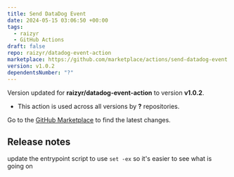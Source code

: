 ```yaml
---
title: Send DataDog Event
date: 2024-05-15 03:06:50 +00:00
tags:
  - raizyr
  - GitHub Actions
draft: false
repo: raizyr/datadog-event-action
marketplace: https://github.com/marketplace/actions/send-datadog-event
version: v1.0.2
dependentsNumber: "?"
---
```



Version updated for **raizyr/datadog-event-action** to version **v1.0.2**.
- This action is used across all versions by **?** repositories.

Go to the [GitHub Marketplace](https://github.com/marketplace/actions/send-datadog-event) to find the latest changes.

## Release notes

update the entrypoint script to use `set -ex` so it's easier to see what is going on
